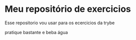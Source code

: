 # Meu repositório de exercicios
Esse repositorio vou usar para os ecercicios da trybe

pratique bastante e beba água

